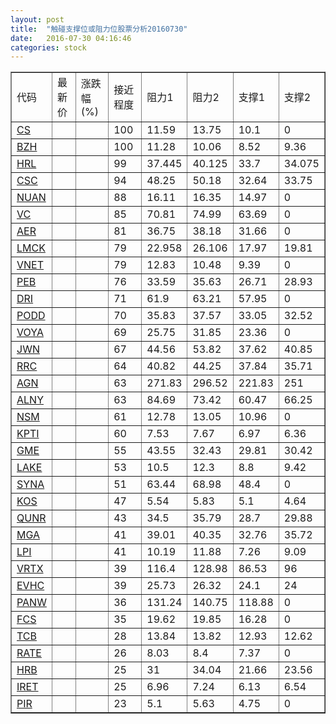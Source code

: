 ```yaml
---
layout: post
title:  "触碰支撑位或阻力位股票分析20160730"
date:   2016-07-30 04:16:46
categories: stock
---
```

<script type="text/javascript">
var stockList = []
stockList.push('gb_cs');
stockList.push('gb_bzh');
stockList.push('gb_hrl');
stockList.push('gb_csc');
stockList.push('gb_nuan');
stockList.push('gb_vc');
stockList.push('gb_aer');
stockList.push('gb_lmck');
stockList.push('gb_vnet');
stockList.push('gb_peb');
stockList.push('gb_dri');
stockList.push('gb_podd');
stockList.push('gb_voya');
stockList.push('gb_jwn');
stockList.push('gb_rrc');
stockList.push('gb_agn');
stockList.push('gb_alny');
stockList.push('gb_nsm');
stockList.push('gb_kpti');
stockList.push('gb_gme');
stockList.push('gb_lake');
stockList.push('gb_syna');
stockList.push('gb_kos');
stockList.push('gb_qunr');
stockList.push('gb_mga');
stockList.push('gb_lpi');
stockList.push('gb_vrtx');
stockList.push('gb_evhc');
stockList.push('gb_panw');
stockList.push('gb_fcs');
stockList.push('gb_tcb');
stockList.push('gb_rate');
stockList.push('gb_hrb');
stockList.push('gb_iret');
stockList.push('gb_pir');
</script>
<table border="1">
 <tr>
 <td>代码</td>
 <td>最新价</td>
 <td>涨跌幅(%)</td>
 <td>接近程度</td>
 <td>阻力1</td>
 <td>阻力2</td>
 <td>支撑1</td>
 <td>支撑2</td>
</tr>
  <tr id="cs" class="red">
  <td><a href="http://stock.finance.sina.com.cn/usstock/quotes/CS.html" target="_blank">CS</a></td><td></td><td></td><td>100</td><td>11.59</td><td>13.75</td><td>10.1</td><td>0</td></tr>
  <tr id="bzh" class="green">
  <td><a href="http://stock.finance.sina.com.cn/usstock/quotes/BZH.html" target="_blank">BZH</a></td><td></td><td></td><td>100</td><td>11.28</td><td>10.06</td><td>8.52</td><td>9.36</td></tr>
  <tr id="hrl" class="red">
  <td><a href="http://stock.finance.sina.com.cn/usstock/quotes/HRL.html" target="_blank">HRL</a></td><td></td><td></td><td>99</td><td>37.445</td><td>40.125</td><td>33.7</td><td>34.075</td></tr>
  <tr id="csc" class="red">
  <td><a href="http://stock.finance.sina.com.cn/usstock/quotes/CSC.html" target="_blank">CSC</a></td><td></td><td></td><td>94</td><td>48.25</td><td>50.18</td><td>32.64</td><td>33.75</td></tr>
  <tr id="nuan" class="red">
  <td><a href="http://stock.finance.sina.com.cn/usstock/quotes/NUAN.html" target="_blank">NUAN</a></td><td></td><td></td><td>88</td><td>16.11</td><td>16.35</td><td>14.97</td><td>0</td></tr>
  <tr id="vc" class="red">
  <td><a href="http://stock.finance.sina.com.cn/usstock/quotes/VC.html" target="_blank">VC</a></td><td></td><td></td><td>85</td><td>70.81</td><td>74.99</td><td>63.69</td><td>0</td></tr>
  <tr id="aer" class="red">
  <td><a href="http://stock.finance.sina.com.cn/usstock/quotes/AER.html" target="_blank">AER</a></td><td></td><td></td><td>81</td><td>36.75</td><td>38.18</td><td>31.66</td><td>0</td></tr>
  <tr id="lmck" class="red">
  <td><a href="http://stock.finance.sina.com.cn/usstock/quotes/LMCK.html" target="_blank">LMCK</a></td><td></td><td></td><td>79</td><td>22.958</td><td>26.106</td><td>17.97</td><td>19.81</td></tr>
  <tr id="vnet" class="green">
  <td><a href="http://stock.finance.sina.com.cn/usstock/quotes/VNET.html" target="_blank">VNET</a></td><td></td><td></td><td>79</td><td>12.83</td><td>10.48</td><td>9.39</td><td>0</td></tr>
  <tr id="peb" class="green">
  <td><a href="http://stock.finance.sina.com.cn/usstock/quotes/PEB.html" target="_blank">PEB</a></td><td></td><td></td><td>76</td><td>33.59</td><td>35.63</td><td>26.71</td><td>28.93</td></tr>
  <tr id="dri" class="red">
  <td><a href="http://stock.finance.sina.com.cn/usstock/quotes/DRI.html" target="_blank">DRI</a></td><td></td><td></td><td>71</td><td>61.9</td><td>63.21</td><td>57.95</td><td>0</td></tr>
  <tr id="podd" class="red">
  <td><a href="http://stock.finance.sina.com.cn/usstock/quotes/PODD.html" target="_blank">PODD</a></td><td></td><td></td><td>70</td><td>35.83</td><td>37.57</td><td>33.05</td><td>32.52</td></tr>
  <tr id="voya" class="red">
  <td><a href="http://stock.finance.sina.com.cn/usstock/quotes/VOYA.html" target="_blank">VOYA</a></td><td></td><td></td><td>69</td><td>25.75</td><td>31.85</td><td>23.36</td><td>0</td></tr>
  <tr id="jwn" class="red">
  <td><a href="http://stock.finance.sina.com.cn/usstock/quotes/JWN.html" target="_blank">JWN</a></td><td></td><td></td><td>67</td><td>44.56</td><td>53.82</td><td>37.62</td><td>40.85</td></tr>
  <tr id="rrc" class="red">
  <td><a href="http://stock.finance.sina.com.cn/usstock/quotes/RRC.html" target="_blank">RRC</a></td><td></td><td></td><td>64</td><td>40.82</td><td>44.25</td><td>37.84</td><td>35.71</td></tr>
  <tr id="agn" class="green">
  <td><a href="http://stock.finance.sina.com.cn/usstock/quotes/AGN.html" target="_blank">AGN</a></td><td></td><td></td><td>63</td><td>271.83</td><td>296.52</td><td>221.83</td><td>251</td></tr>
  <tr id="alny" class="green">
  <td><a href="http://stock.finance.sina.com.cn/usstock/quotes/ALNY.html" target="_blank">ALNY</a></td><td></td><td></td><td>63</td><td>84.69</td><td>73.42</td><td>60.47</td><td>66.25</td></tr>
  <tr id="nsm" class="red">
  <td><a href="http://stock.finance.sina.com.cn/usstock/quotes/NSM.html" target="_blank">NSM</a></td><td></td><td></td><td>61</td><td>12.78</td><td>13.05</td><td>10.96</td><td>0</td></tr>
  <tr id="kpti" class="red">
  <td><a href="http://stock.finance.sina.com.cn/usstock/quotes/KPTI.html" target="_blank">KPTI</a></td><td></td><td></td><td>60</td><td>7.53</td><td>7.67</td><td>6.97</td><td>6.36</td></tr>
  <tr id="gme" class="green">
  <td><a href="http://stock.finance.sina.com.cn/usstock/quotes/GME.html" target="_blank">GME</a></td><td></td><td></td><td>55</td><td>43.55</td><td>32.43</td><td>29.81</td><td>30.42</td></tr>
  <tr id="lake" class="red">
  <td><a href="http://stock.finance.sina.com.cn/usstock/quotes/LAKE.html" target="_blank">LAKE</a></td><td></td><td></td><td>53</td><td>10.5</td><td>12.3</td><td>8.8</td><td>9.42</td></tr>
  <tr id="syna" class="green">
  <td><a href="http://stock.finance.sina.com.cn/usstock/quotes/SYNA.html" target="_blank">SYNA</a></td><td></td><td></td><td>51</td><td>63.44</td><td>68.98</td><td>48.4</td><td>0</td></tr>
  <tr id="kos" class="green">
  <td><a href="http://stock.finance.sina.com.cn/usstock/quotes/KOS.html" target="_blank">KOS</a></td><td></td><td></td><td>47</td><td>5.54</td><td>5.83</td><td>5.1</td><td>4.64</td></tr>
  <tr id="qunr" class="green">
  <td><a href="http://stock.finance.sina.com.cn/usstock/quotes/QUNR.html" target="_blank">QUNR</a></td><td></td><td></td><td>43</td><td>34.5</td><td>35.79</td><td>28.7</td><td>29.88</td></tr>
  <tr id="mga" class="red">
  <td><a href="http://stock.finance.sina.com.cn/usstock/quotes/MGA.html" target="_blank">MGA</a></td><td></td><td></td><td>41</td><td>39.01</td><td>40.35</td><td>32.76</td><td>35.72</td></tr>
  <tr id="lpi" class="red">
  <td><a href="http://stock.finance.sina.com.cn/usstock/quotes/LPI.html" target="_blank">LPI</a></td><td></td><td></td><td>41</td><td>10.19</td><td>11.88</td><td>7.26</td><td>9.09</td></tr>
  <tr id="vrtx" class="green">
  <td><a href="http://stock.finance.sina.com.cn/usstock/quotes/VRTX.html" target="_blank">VRTX</a></td><td></td><td></td><td>39</td><td>116.4</td><td>128.98</td><td>86.53</td><td>96</td></tr>
  <tr id="evhc" class="green">
  <td><a href="http://stock.finance.sina.com.cn/usstock/quotes/EVHC.html" target="_blank">EVHC</a></td><td></td><td></td><td>39</td><td>25.73</td><td>26.32</td><td>24.1</td><td>24</td></tr>
  <tr id="panw" class="red">
  <td><a href="http://stock.finance.sina.com.cn/usstock/quotes/PANW.html" target="_blank">PANW</a></td><td></td><td></td><td>36</td><td>131.24</td><td>140.75</td><td>118.88</td><td>0</td></tr>
  <tr id="fcs" class="green">
  <td><a href="http://stock.finance.sina.com.cn/usstock/quotes/FCS.html" target="_blank">FCS</a></td><td></td><td></td><td>35</td><td>19.62</td><td>19.85</td><td>16.28</td><td>0</td></tr>
  <tr id="tcb" class="red">
  <td><a href="http://stock.finance.sina.com.cn/usstock/quotes/TCB.html" target="_blank">TCB</a></td><td></td><td></td><td>28</td><td>13.84</td><td>13.82</td><td>12.93</td><td>12.62</td></tr>
  <tr id="rate" class="red">
  <td><a href="http://stock.finance.sina.com.cn/usstock/quotes/RATE.html" target="_blank">RATE</a></td><td></td><td></td><td>26</td><td>8.03</td><td>8.4</td><td>7.37</td><td>0</td></tr>
  <tr id="hrb" class="green">
  <td><a href="http://stock.finance.sina.com.cn/usstock/quotes/HRB.html" target="_blank">HRB</a></td><td></td><td></td><td>25</td><td>31</td><td>34.04</td><td>21.66</td><td>23.56</td></tr>
  <tr id="iret" class="green">
  <td><a href="http://stock.finance.sina.com.cn/usstock/quotes/IRET.html" target="_blank">IRET</a></td><td></td><td></td><td>25</td><td>6.96</td><td>7.24</td><td>6.13</td><td>6.54</td></tr>
  <tr id="pir" class="green">
  <td><a href="http://stock.finance.sina.com.cn/usstock/quotes/PIR.html" target="_blank">PIR</a></td><td></td><td></td><td>23</td><td>5.1</td><td>5.63</td><td>4.75</td><td>0</td></tr>
</table>
